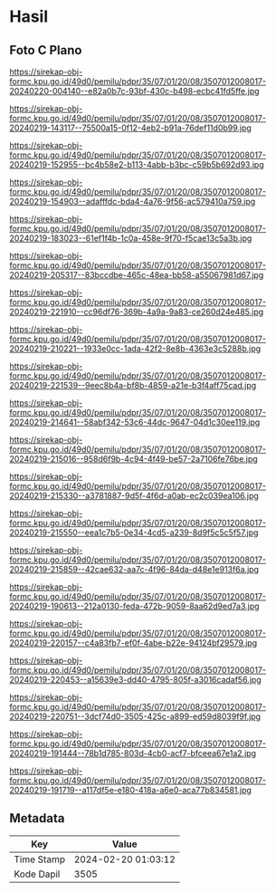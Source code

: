 # Hasil

## Foto C Plano

https://sirekap-obj-formc.kpu.go.id/49d0/pemilu/pdpr/35/07/01/20/08/3507012008017-20240220-004140--e82a0b7c-93bf-430c-b498-ecbc41fd5ffe.jpg

https://sirekap-obj-formc.kpu.go.id/49d0/pemilu/pdpr/35/07/01/20/08/3507012008017-20240219-143117--75500a15-0f12-4eb2-b91a-76def11d0b99.jpg

https://sirekap-obj-formc.kpu.go.id/49d0/pemilu/pdpr/35/07/01/20/08/3507012008017-20240219-152955--bc4b58e2-b113-4abb-b3bc-c59b5b692d93.jpg

https://sirekap-obj-formc.kpu.go.id/49d0/pemilu/pdpr/35/07/01/20/08/3507012008017-20240219-154903--adafffdc-bda4-4a76-9f56-ac579410a759.jpg

https://sirekap-obj-formc.kpu.go.id/49d0/pemilu/pdpr/35/07/01/20/08/3507012008017-20240219-183023--61ef1f4b-1c0a-458e-9f70-f5cae13c5a3b.jpg

https://sirekap-obj-formc.kpu.go.id/49d0/pemilu/pdpr/35/07/01/20/08/3507012008017-20240219-205317--83bccdbe-465c-48ea-bb58-a55067981d67.jpg

https://sirekap-obj-formc.kpu.go.id/49d0/pemilu/pdpr/35/07/01/20/08/3507012008017-20240219-221910--cc96df76-369b-4a9a-9a83-ce260d24e485.jpg

https://sirekap-obj-formc.kpu.go.id/49d0/pemilu/pdpr/35/07/01/20/08/3507012008017-20240219-210221--1933e0cc-1ada-42f2-8e8b-4363e3c5288b.jpg

https://sirekap-obj-formc.kpu.go.id/49d0/pemilu/pdpr/35/07/01/20/08/3507012008017-20240219-221539--9eec8b4a-bf8b-4859-a21e-b3f4aff75cad.jpg

https://sirekap-obj-formc.kpu.go.id/49d0/pemilu/pdpr/35/07/01/20/08/3507012008017-20240219-214641--58abf342-53c6-44dc-9647-04d1c30ee119.jpg

https://sirekap-obj-formc.kpu.go.id/49d0/pemilu/pdpr/35/07/01/20/08/3507012008017-20240219-215016--958d6f9b-4c94-4f49-be57-2a7106fe76be.jpg

https://sirekap-obj-formc.kpu.go.id/49d0/pemilu/pdpr/35/07/01/20/08/3507012008017-20240219-215330--a3781887-9d5f-4f6d-a0ab-ec2c039ea106.jpg

https://sirekap-obj-formc.kpu.go.id/49d0/pemilu/pdpr/35/07/01/20/08/3507012008017-20240219-215550--eea1c7b5-0e34-4cd5-a239-8d9f5c5c5f57.jpg

https://sirekap-obj-formc.kpu.go.id/49d0/pemilu/pdpr/35/07/01/20/08/3507012008017-20240219-215859--42cae632-aa7c-4f96-84da-d48e1e913f6a.jpg

https://sirekap-obj-formc.kpu.go.id/49d0/pemilu/pdpr/35/07/01/20/08/3507012008017-20240219-190613--212a0130-feda-472b-9059-8aa62d9ed7a3.jpg

https://sirekap-obj-formc.kpu.go.id/49d0/pemilu/pdpr/35/07/01/20/08/3507012008017-20240219-220157--c4a83fb7-ef0f-4abe-b22e-94124bf29579.jpg

https://sirekap-obj-formc.kpu.go.id/49d0/pemilu/pdpr/35/07/01/20/08/3507012008017-20240219-220453--a15639e3-dd40-4795-805f-a3016cadaf56.jpg

https://sirekap-obj-formc.kpu.go.id/49d0/pemilu/pdpr/35/07/01/20/08/3507012008017-20240219-220751--3dcf74d0-3505-425c-a899-ed59d8039f9f.jpg

https://sirekap-obj-formc.kpu.go.id/49d0/pemilu/pdpr/35/07/01/20/08/3507012008017-20240219-191444--78b1d785-803d-4cb0-acf7-bfceea67e1a2.jpg

https://sirekap-obj-formc.kpu.go.id/49d0/pemilu/pdpr/35/07/01/20/08/3507012008017-20240219-191719--a117df5e-e180-418a-a6e0-aca77b834581.jpg


## Metadata

| Key        | Value               |
| ---------- | ------------------- |
| Time Stamp | 2024-02-20 01:03:12 |
| Kode Dapil | 3505                |




